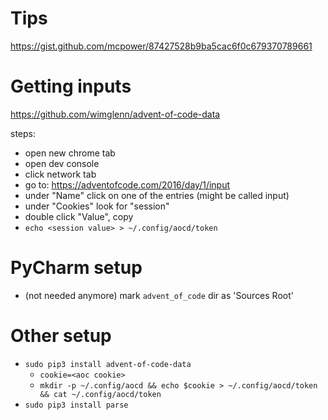 

# Tips
https://gist.github.com/mcpower/87427528b9ba5cac6f0c679370789661

# Getting inputs
https://github.com/wimglenn/advent-of-code-data

steps:
* open new chrome tab
* open dev console
* click network tab
* go to: https://adventofcode.com/2016/day/1/input
* under "Name" click on one of the entries (might be called input)
* under "Cookies" look for "session"
* double click "Value", copy
* `echo <session value> > ~/.config/aocd/token`

# PyCharm setup
* (not needed anymore) mark `advent_of_code` dir as 'Sources Root'

# Other setup
* `sudo pip3 install advent-of-code-data`
    * `cookie=<aoc cookie>`
    * `mkdir -p ~/.config/aocd && echo $cookie > ~/.config/aocd/token && cat ~/.config/aocd/token`
* `sudo pip3 install parse`





